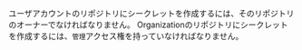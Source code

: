 ユーザアカウントのリポジトリにシークレットを作成するには、そのリポジトリのオーナーでなければなりません。 Organizationのリポジトリにシークレットを作成するには、`管理`アクセス権を持っていなければなりません。